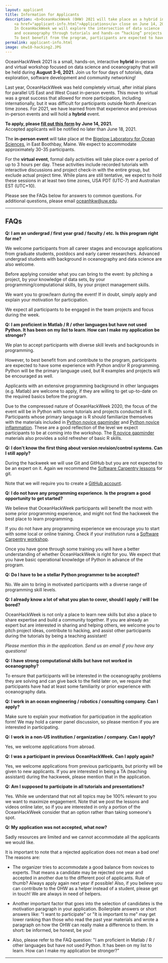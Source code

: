 ```yaml
---
layout: applicant
title: Information for Applicants
description: <b>OceanHackWeek (OHW) 2021 will take place as a hybrid in-person and virtual, online event.
    <a href="applicant-info.html">Applications</a> close on June 14, 2021.
    In OceanHackWeek we will explore the intersection of data science
    and oceanography through tutorials and hands-on “hacking” projects.
    To best benefit from the program, participants are expected to have some experience with Python or R programming and data analysis.
permalink: applicant-info.html
image: ohw18-hacking2.JPG
---
```


OceanHackWeek 2021 is a small, hands-on, interactive **hybrid** in-person and virtual workshop focused on data science and oceanography that will be held during **August 3-6, 2021**. Join us for four days of tutorials, data exploration, software development and community networking!

Last year, OceanHackWeek was held completely virtual, after initial plans for
parallel US East and West Coast in-person events. This move to virtual was a 
great success that allowed for more participation, including internationally, 
but it was difficult for participants outside North American time zones. 
For 2021, we have learned from that experience and previous in-person events 
and will hold a **hybrid** event.

<!-- **To apply, please [fill out this form](https://www.jotform.com/build/211262036692148) by June 14, 2021.**   -->
**To apply, please [fill out this form](https://PLACEHOLDER) by June 14, 2021.**  
Accepted applicants will be notified no later than June 18, 2021.

The **in-person event** will take place at the [Bigelow Laboratory for Ocean Sciences](https://www.bigelow.org/), in East Boothbay, Maine. We expect to accommodate approximately 30-35 participants.

For the **virtual event**, formal daily activities will take place over a period of up to 3 hours per day. These activities include recorded tutorials with interactive discussions and project check-in with the entire group, but exclude actual project time. 
While plans are still tentative, we expect to hold these sessions in at least two time zones, 
USA PDT (UTC-7) and Australian EST (UTC+10).

Please see the FAQs below for answers to common questions.
For additional questions, please email 
<a href="mailto:oceanhkw@uw.edu" target="_blank">oceanhkw@uw.edu</a>.

---

## FAQs

**Q: I am an undergrad / first year grad / faculty / etc. Is this program right for me?**

We welcome participants from all career stages and encourage applications from graduate students,
postdocs and early career researchers. Advanced undergrad students with background in oceanography
and data science are also welcome.

Before applying consider what you can bring to the event:
by pitching a project,
by your knowledge of data sets,
by your programming/computational skills,
by your project management skills.

We want you to grow/learn during the event!
If in doubt,
simply apply and explain your motivation for participation.

We expect all participants to be engaged in the team projects and focus during the week.

**Q: I am proficient in Matlab / R / other languages but have not used Python. It has been on my list to learn. How can I make my application be stronger?**

We plan to accept participants with diverse skill levels and backgrounds in programming.

However, to best benefit from and contribute to the program, participants are expected to have some experience with Python and/or R programming. Python will be the primary language used, but R examples and projects will be encouraged as well.

Applicants with an extensive programming background in other languages (e.g. Matlab) are welcome to apply,
if they are willing to get up-to-date on the required basics before the program.

Due to the compressed nature of OceanHackWeek 2020, the focus of the event will be in Python with some tutorials and projects conducted in R. Participants whose primary language is R should familiarize themselves with the materials included in [Python novice gapminder](https://swcarpentry.github.io/python-novice-gapminder/) and [Python novice inflammation](https://swcarpentry.github.io/python-novice-inflammation/). These are a good reflection of the level we expect participants to be at coming into the workshop. The [R novice gapminder](http://swcarpentry.github.io/r-novice-gapminder/) materials also provides a solid refresher of basic R skills.

**Q: I don't know the first thing about version revision/control systems. Can I still apply?**

During the hackweek we will use Git and GitHub but you are not expected to be an expert on it. Again we recommend the [Software Carpentry lessons](https://swcarpentry.github.io/git-novice/) for git.

Note that we will require you to create a [GitHub account](https://github.com/).

**Q: I do not have any programming experience. Is the program a good opportunity to get started?**

We believe that OceanHackWeek participants will benefit the most with some prior programming experience,
and might not find the hackweek the best place to learn programming.

If you do not have any programming experience we encourage you to start with some local or online training.
Check if your institution runs a [Software Carpentry workshop](https://software-carpentry.org/workshops/).

Once you have gone through some training you will have a better understanding of whether OceanHackWeek is right for you.
We expect that you have basic operational knowledge of Python in advance of the program.

**Q: Do I have to be a stellar Python programmer to be accepted?**

No. We aim to bring in motivated participants with a diverse range of programming skill levels.

**Q: I already know a lot of what you plan to cover, should I apply / will I be bored?**

OceanHackWeek is not only a place to learn new skills but also a place to share expertise and build a community together.
If you are already an expert but are interested in sharing and helping others,
we welcome you to pitch project ideas,
contribute to hacking,
and assist other participants during the tutorials by being a teaching assistant!

*Please mention this in the application. Send us an email if you have any questions!*

**Q: I have strong computational skills but have not worked in oceanography?**

To ensure that participants will be interested in the oceanography problems they are solving and can give back to the field later on,
we require that participants have had at least some familiarity or prior experience with oceanography data.

**Q: I work in an ocean engineering / robotics / consulting company. Can I apply?**

<!-- We expect participants from the private sector to pay for their own expenses. -->
Make sure to explain your motivation for participation in the application form!
We may hold a career panel discussion,
so please mention if you are interested in participating.

**Q: I work in a non-US institution / organization / company. Can I apply?**

Yes, we welcome applications from abroad.

**Q: I was a participant in previous OceanHackWeek. Can I apply again?**

Yes, we welcome applications from previous participants,
but priority will be given to new applicants.
If you are interested in being a TA (teaching assistant) during the hackweek,
please mention that in the application.

**Q: Am I supposed to participate in all tutorials and presentations?**

Yes. While we understand that not all topics may be 100% relevant to you we want to maximize engagement. Note that we post the lessons and videos online later, so if you are interested in only a portion of the OceanHackWeek consider that an option rather than taking someone's spot.

**Q: My application was not accepted, what now?**

Sadly resources are limited and we cannot accommodate all the applicants we would like.

It is important to note that a rejected application does not mean a bad one! The reasons are:

- The organizer tries to accommodate a good balance from novices to experts. That means a candidate may be rejected one year and accepted in another due to the different pool of applicants. Rule of thumb? Always apply again next year if possible! Also, if you believe you can contribute to the OHW as a helper instead of a student, please get in touch! We are always in need of helpers.

- Another important factor that goes into the selection of candidates is the motivation paragraph in your application. Boilerplate answers or short answers like: "I want to participate" or "It is important to me" may get lower ranking than those who read the past year materials and wrote a paragraph on how the OHW can really make a difference to them. In short: be informed, be honest, be you!

- Also, please refer to the FAQ question: "I am proficient in Matlab / R / other languages but have not used Python. It has been on my list to learn. How can I make my application be stronger?"

---